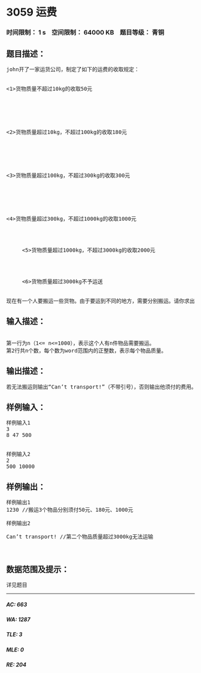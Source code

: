 # 3059 运费   
### 时间限制： 1 s&nbsp;&nbsp;&nbsp;&nbsp;空间限制： 64000 KB&nbsp;&nbsp;&nbsp;&nbsp;题目等级： 青铜  
## 题目描述：  

<pre>
john开了一家运货公司，制定了如下的运费的收取规定：
  

<1>货物质量不超过10kg的收取50元
  

  

  

<2>货物质量超过10kg，不超过100kg的收取180元
  

  

  

<3>货物质量超过100kg，不超过300kg的收取300元
  

  

  

<4>货物质量超过300kg，不超过1000kg的收取1000元
  

  

     <5>货物质量超过1000kg，不超过3000kg的收取2000元
  

  

     <6>货物质量超过3000kg不予运送
  

现在有一个人要搬运一些货物。由于要运到不同的地方，需要分别搬运。请你求出搬运这些东西他共需付多少钱？
</pre>
  
  
## 输入描述：  

<pre>
 
第一行为n（1<= n<=1000），表示这个人有n件物品需要搬运。
第2行共n个数，每个数为word范围内的正整数，表示每个物品质量。
</pre>
  
  
## 输出描述：  

<pre>
若无法搬运则输出“Can’t transport!”（不带引号），否则输出他须付的费用。
</pre>
  
  
## 样例输入：  

<pre>
样例输入1
3
8 47 500
 
 
样例输入2
2
500 10000
</pre>
  
  
## 样例输出：  

<pre>
样例输出1
1230 //搬运3个物品分别须付50元、180元、1000元
 
样例输出2
 
Can’t transport! //第二个物品质量超过3000kg无法运输
  

</pre>
  
  
## 数据范围及提示：  

<pre>
详见题目
</pre>
  
  
***  

##### AC: 663  
##### WA: 1287  
##### TLE: 3  
##### MLE: 0  
##### RE: 204  
